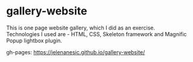 # gallery-website
This is one page website gallery, which I did as an exercise.	
Technologies I used are - HTML, CSS, Skeleton framework and Magnific Popup lightbox plugin.	

gh-pages: https://jelenanesic.github.io/gallery-website/
